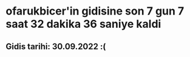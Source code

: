 # ofarukbicer'in gidisine son 7 gun 7 saat 32 dakika 36 saniye kaldi

## Gidis tarihi: 30.09.2022 :(